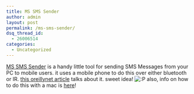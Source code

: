 ```yaml
---
title: MS SMS Sender
author: admin
layout: post
permalink: /ms-sms-sender/
dsq_thread_id:
  - 26006514
categories:
  - Uncategorized
---
```

[MS SMS Sender][1] is a handy little tool for sending SMS Messages from your PC to mobile users. it uses a mobile phone to do this over either bluetooth or IR. [this oreillynet article][2] talks about it. sweet idea! <img src="http://blog.lotas-smartman.net/wp-includes/images/smilies/icon_razz.gif" alt=":P" class="wp-smiley" /> also, info on how to do this with a mac is [here][3]!

 [1]: http://www.microsoft.com/downloads/details.aspx?FamilyID=06a4f997-7f69-4891-8929-37b9041924a2&DisplayLang=en
 [2]: http://www.oreillynet.com/pub/a/wireless/2003/10/10/sms.html
 [3]: http://www.oreillynet.com/pub/a/wireless/2002/11/27/sms.html